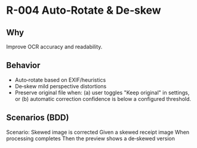 # R-004 Auto‑Rotate & De‑skew

## Why
Improve OCR accuracy and readability.

## Behavior
- Auto‑rotate based on EXIF/heuristics
- De‑skew mild perspective distortions
- Preserve original file when: (a) user toggles "Keep original" in settings, or (b) automatic correction confidence is below a configured threshold.

## Scenarios (BDD)
Scenario: Skewed image is corrected
Given a skewed receipt image
When processing completes
Then the preview shows a de‑skewed version
